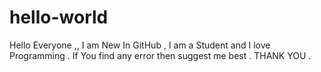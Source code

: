 # hello-world
Hello Everyone ,,
    I am New In GitHub ,
   I am a Student and I love Programming . 
   If You find any error then suggest me best .
       THANK YOU .
